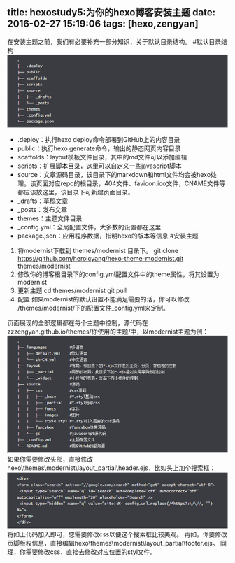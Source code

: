 title: hexostudy5:为你的hexo博客安装主题
date: 2016-02-27 15:19:06
tags: [hexo,zengyan]
---
在安装主题之前，我们有必要补充一部分知识，关于默认目录结构。
#默认目录结构
![目录结构](/img/hexo/5/1.png)
- .deploy：执行hexo deploy命令部署到GitHub上的内容目录
- public：执行hexo generate命令，输出的静态网页内容目录
- scaffolds：layout模板文件目录，其中的md文件可以添加编辑
- scripts：扩展脚本目录，这里可以自定义一些javascript脚本
- source：文章源码目录，该目录下的markdown和html文件均会被hexo处理。该页面对应repo的根目录，404文件、favicon.ico文件，CNAME文件等都应该放这里，该目录下可新建页面目录。
- _drafts：草稿文章
- _posts：发布文章
- themes：主题文件目录
- _config.yml：全局配置文件，大多数的设置都在这里
- package.json：应用程序数据，指明hexo的版本等信息
#安装主题
1. 将modernist下载到 themes/modernist 目录下。
git clone https://github.com/heroicyang/hexo-theme-modernist.git themes/modernist
2. 修改你的博客根目录下的config.yml配置文件中的theme属性，将其设置为modernist
3. 更新主题
cd themes/modernist
git pull
4. 配置
如果modernist的默认设置不能满足需要的话，你可以修改 /themes/modernist/下的配置文件_config.yml来定制。

页面展现的全部逻辑都在每个主题中控制，源代码在zzzengyan.github.io/themes/你使用的主题/中，以modernist主题为例：
![目录结构](/img/hexo/5/2.png)
如果你需要修改头部，直接修改hexo\themes\modernist\layout\_partial\header.ejs，比如头上加个搜索框：
![目录结构](/img/hexo/5/3.png)
将如上代码加入即可，您需要修改css以便这个搜索框比较美观。
再如，你要修改页脚版权信息，直接编辑hexo\themes\modernist\layout\_partial\footer.ejs。
同理，你需要修改css，直接去修改对应位置的styl文件。


